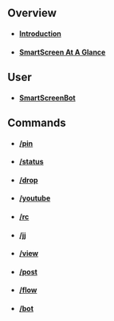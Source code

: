 
## Overview
 
 * #### [Introduction](/overview/README.md)
 * #### [SmartScreen At A Glance](/preface.md)
 



## User
 
 * #### [SmartScreenBot](/user/ssbot.md)
 
 
 
 
## Commands
 
 * #### [/pin](/commands/pin.md)
 * #### [/status](/commands/status.md)
 * #### [/drop](/commands/drop.md)
 * #### [/youtube](/commands/yutub.md)
 * #### [/rc](/commands/rc.md)
 * #### [/jj](/commands/jj.md)
 * #### [/view](/commands/view.md)
 * #### [/post](/commands/post.md)
 * #### [/flow](/commands/flow.md)
 * #### [/bot](/commands/bot.md)
